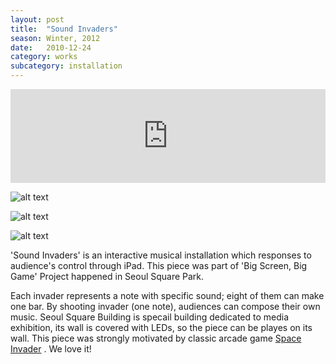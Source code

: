 ```yaml
---
layout: post
title:  "Sound Invaders"
season: Winter, 2012
date:   2010-12-24
category: works
subcategory: installation
---
```


<div class="flex-video">
<iframe src="http://player.vimeo.com/video/64117277?title=0 byline=0 portrait=0" width="100%" frameborder="0"> </iframe>
</div>

![alt text](http://hanbyul-here.net/images/soundinvader/00.jpg "Sound Invaders 0")


![alt text](http://hanbyul-here.net/images/soundinvader/01.jpg "Sound Invaders 1")


![alt text](http://hanbyul-here.net/images/soundinvader/02.jpg "Sound Invaders 2")


'Sound Invaders' is an interactive musical installation which responses to audience's control through iPad. This piece was part of 'Big Screen, Big Game' Project happened in Seoul Square Park. 

Each invader represents a note with specific sound; eight of them can make one bar. By shooting invader (one note), audiences can compose their own music. Seoul Square Building is specail building dedicated to media exhibition, its wall is covered with LEDs, so the piece can be playes on its wall. This piece was strongly motivated by classic arcade game [Space Invader](http://en.wikipedia.org/wiki/Space_Invaders "Sound Invaders Wikipedia") . We love it!